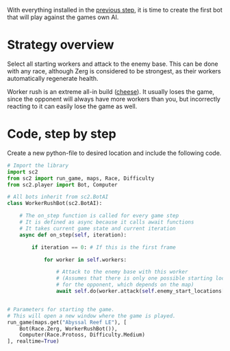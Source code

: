 With everything installed in the [previous step](./Getting-started), it is time to create the first bot that will play against the games own AI.

# Strategy overview 

Select all starting workers and attack to the enemy base. This can be done with any race, although Zerg is considered to be strongest, as their workers automatically regenerate health.

Worker rush is an extreme all-in build ([cheese](http://liquipedia.net/starcraft2/Cheese)). It usually loses the game, since the opponent will always have more workers than you, but incorrectly reacting to it can easily lose the game as well.

# Code, step by step

Create a new python-file to desired location and include the following code.

```python
# Import the library
import sc2
from sc2 import run_game, maps, Race, Difficulty
from sc2.player import Bot, Computer

# All bots inherit from sc2.BotAI
class WorkerRushBot(sc2.BotAI):

    # The on_step function is called for every game step
    # It is defined as async because it calls await functions
    # It takes current game state and current iteration
    async def on_step(self, iteration):

        if iteration == 0: # If this is the first frame

            for worker in self.workers:

                # Attack to the enemy base with this worker
                # (Assumes that there is only one possible starting location
                # for the opponent, which depends on the map)
                await self.do(worker.attack(self.enemy_start_locations[0]))      


# Parameters for starting the game.
# This will open a new window where the game is played.
run_game(maps.get("Abyssal Reef LE"), [
    Bot(Race.Zerg, WorkerRushBot()),
    Computer(Race.Protoss, Difficulty.Medium)
], realtime=True)
```

